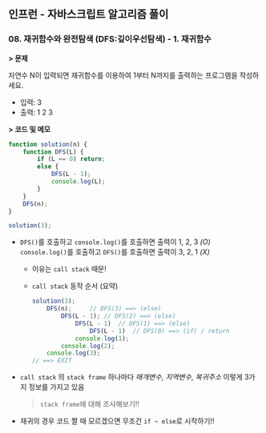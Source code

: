 ## 인프런 - 자바스크립트 알고리즘 풀이

### **08.** 재귀함수와 완전탐색 (DFS:깊이우선탐색) - 1. 재귀함수

**> 문제**

자연수 N이 입력되면 재귀함수를 이용하여 1부터 N까지를 출력하는 프로그램을 작성하세요.

-   입력: 3
-   출력: 1 2 3

**> 코드 및 메모**

```js
function solution(n) {
    function DFS(L) {
        if (L == 0) return;
        else {
            DFS(L - 1);
            console.log(L);
        }
    }
    DFS(n);
}

solution(3);
```

-   `DFS()`를 호출하고 `console.log()`를 호출하면 출력이 1, 2, 3 _(O)_  
     `console.log()`를 호출하고 `DFS()`를 호출하면 출력이 3, 2, 1 _(X)_

    -   이유는 `call stack` 때문!
    -   `call stack` 동작 순서 (요약)

        ```js
        solution(3);
            DFS(n);     // DFS(3) ==> (else)
                DFS(L - 1); // DFS(2) ==> (else)
                    DFS(L - 1)  // DFS(1) ==> (else)
                        DFS(L - 1)  // DFS(0) ==> (if) / return
                    console.log(1); 
                console.log(2);
            console.log(3);
        // ==> EXIT
        ```

-   `call stack` 의 `stack frame` 하나마다 _매개변수_, _지역변수_, _복귀주소_ 이렇게 3가지 정보를 가지고 있음
    > `stack frame`에 대해 조사해보기!!
-   재귀의 경우 코드 짤 때 모르겠으면 무조건 `if ~ else`로 시작하기!!
